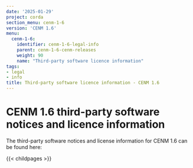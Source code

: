 ```yaml
---
date: '2025-01-29'
project: corda
section_menu: cenm-1-6
version: 'CENM 1.6'
menu:
  cenm-1-6:
    identifier: cenm-1-6-legal-info
    parent: cenm-1-6-cenm-releases
    weight: 90
    name: "Third-party software licence information"
tags:
- legal
- info
title: Third-party software licence information - CENM 1.6
---
```


# CENM 1.6 third-party software notices and licence information

The third-party software notices and license information for CENM 1.6 can be found here:

{{< childpages >}}
